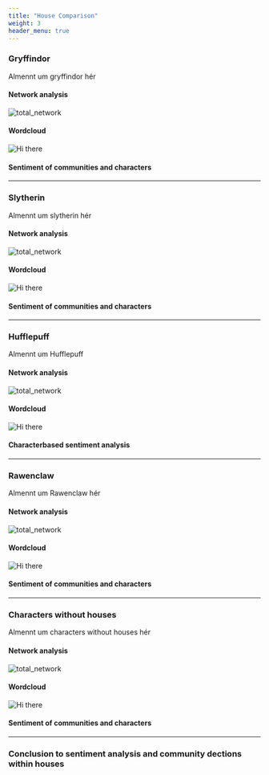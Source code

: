 ```yaml
---
title: "House Comparison"
weight: 3
header_menu: true
---
```




### Gryffindor
Almennt um gryffindor hér


#### Network analysis
![total_network](images/plots_updated/gryffindor_network.png)

#### Wordcloud

![Hi there](images/gryffindor_wordcloud.png)

#### Sentiment of communities and characters



---

### Slytherin

Almennt um slytherin hér

#### Network analysis
![total_network](images/plots_updated/slytherin_network.png)

#### Wordcloud
![Hi there](images/slytherin_wordcloud.png)

#### Sentiment of communities and characters


---

### Hufflepuff

Almennt um Hufflepuff

#### Network analysis
![total_network](images/plots_updated/hufflepuff_network.png)

#### Wordcloud
![Hi there](images/huffelpuff_wordcloud.png)

#### Characterbased sentiment analysis

---

### Rawenclaw

Almennt um Rawenclaw hér

#### Network analysis

![total_network](images/plots_updated/ravenclaw_network.png)

#### Wordcloud
![Hi there](images/rawenclaw_wordcloud.png)

#### Sentiment of communities and characters



---

### Characters without houses
Almennt um characters without houses hér

#### Network analysis

![total_network](images/plots_updated/no_house_network.png)

#### Wordcloud
![Hi there](images/withoutHouses_wordcloud.png)

#### Sentiment of communities and characters


---

### Conclusion to sentiment analysis and community dections within houses